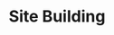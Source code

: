 ---
title: Site Building
layout: method
layout-source: https://github.com/hyip/hyip.github.io/blob/master/_layouts/method.html
permalink: /sites/
hyiplink: http://hyip.github.io/sites/
---